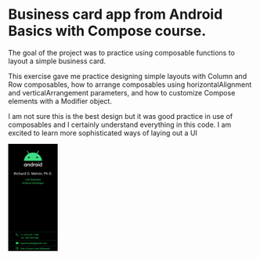 # Business card app from Android Basics with Compose course.
The goal of the project was to practice using composable functions to layout a simple business card.

This exercise gave me practice designing simple layouts with Column and Row composables,
how to arrange composables using horizontalAlignment and verticalArrangement parameters, 
and how to customize Compose elements with a Modifier object.

I am not sure this is the best design but it was good practice in use of composables
and I certainly understand everything in this code.
I am excited to learn more sophisticated ways of laying out a UI

<img src="mdResources/businessCardScreen.jpg" alt="the business card" width="20%" height="20%">
